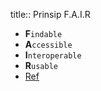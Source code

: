 title:: Prinsip F.A.I.R

- **F**`indable`
- **A**`ccessible`
- **I**`nteroperable`
- **R**`usable`
- [Ref](https://www.go-fair.org/fair-principles)